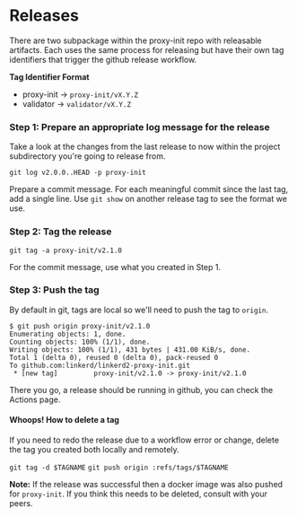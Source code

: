 # Releases

There are two subpackage within the proxy-init repo with releasable artifacts. Each uses the same process for releasing but have their own tag identifiers that trigger the github release workflow. 

**Tag Identifier Format**

 * proxy-init -> `proxy-init/vX.Y.Z`
 * validator -> `validator/vX.Y.Z`

### Step 1: Prepare an appropriate log message for the release

Take a look at the changes from the last release to now within the project subdirectory you're going to release from.

`git log v2.0.0..HEAD -p proxy-init`

Prepare a commit message. For each meaningful commit since the last tag, add a single line. Use `git show` on another release tag to see the format we use.

### Step 2: Tag the release

`git tag -a proxy-init/v2.1.0`

For the commit message, use what you created in Step 1.

### Step 3: Push the tag

By default in git, tags are local so we'll need to push the tag to `origin`.

```
$ git push origin proxy-init/v2.1.0
Enumerating objects: 1, done.
Counting objects: 100% (1/1), done.
Writing objects: 100% (1/1), 431 bytes | 431.00 KiB/s, done.
Total 1 (delta 0), reused 0 (delta 0), pack-reused 0
To github.com:linkerd/linkerd2-proxy-init.git
 * [new tag]         proxy-init/v2.1.0 -> proxy-init/v2.1.0
```

There you go, a release should be running in github, you can check the Actions page.

#### Whoops! How to delete a tag

If you need to redo the release due to a workflow error or change, delete the tag you created both locally and remotely.

`git tag -d $TAGNAME`
`git push origin :refs/tags/$TAGNAME`

**Note:** If the release was successful then a docker image was also pushed for `proxy-init`. If you think this needs to be deleted, consult with your peers.

